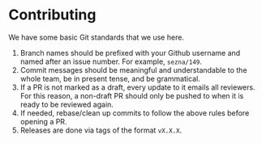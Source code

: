 # Contributing
We have some basic Git standards that we use here.
1. Branch names should be prefixed with your Github username and named after an issue number. For example, `sezna/149`.
1. Commit messages should be meaningful and understandable to the whole team, be in present tense, and be grammatical.
1. If a PR is not marked as a draft, every update to it emails all reviewers. For this reason, a non-draft PR should only be pushed to when it is ready to be reviewed again.
1. If needed, rebase/clean up commits to follow the above rules before opening a PR.
1. Releases are done via tags of the format `vX.X.X`.
